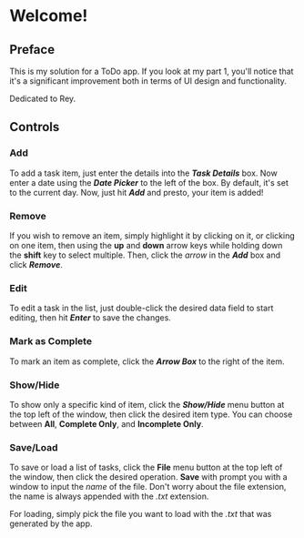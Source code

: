 # Welcome!

## Preface
This is my solution for a ToDo app. 
If you look at my part 1, you'll notice that it's a
significant improvement both in terms of UI design and
functionality.

Dedicated to Rey.

## Controls

### Add
To add a task item, just enter the details into the
***Task Details*** box. Now enter a date using the
***Date Picker*** to the left of the box. By default, it's set
to the current day. Now, just hit ***Add*** and presto,
your item is added!

### Remove
If you wish to remove an item, simply highlight it by clicking on it,
or clicking on one item, then using the **up** and **down** arrow keys while holding
down the **shift** key to select multiple. Then, click the *arrow* in the
***Add*** box and click ***Remove***.

### Edit
To edit a task in the list, just double-click the desired data field to start editing,
then hit ***Enter*** to save the changes.

### Mark as Complete
To mark an item as complete, click the ***Arrow Box*** to the right of the
item.

### Show/Hide
To show only a specific kind of item, click the ***Show/Hide*** menu button at 
the top left of the window, then click the desired item type. You can choose
between **All**, **Complete Only**, and **Incomplete Only**.

### Save/Load
To save or load a list of tasks, click the **File** menu button at the top 
left of the window, then click the desired operation. **Save** with prompt you
with a window to input the *name* of the file. Don't worry about the file extension, 
the name is always appended with the *.txt* extension.

For loading, simply pick the file you want to load with the *.txt* that was generated
by the app.

